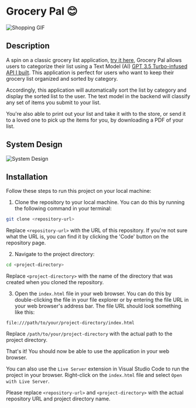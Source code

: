 # Grocery Pal 😊

![Shopping GIF](https://media.giphy.com/media/v1.Y2lkPTc5MGI3NjExc29qNzA2OTQya29rY2U4azI2aWVubGU2Z25vNThpaG15OXg2azJkeiZlcD12MV9pbnRlcm5hbF9naWZfYnlfaWQmY3Q9Zw/l0G16KpPfcmdN1G1O/giphy.gif)

## Description

A spin on a classic grocery list application, [try it here](https://effulgent-praline-4dbf11.netlify.app/), Grocery Pal allows users to categorize their list using a Text Model (AI) [GPT 3.5 Turbo-infused API I built](https://github.com/fidotheprince/dynamic-shopping-api). This application is perfect for users who want to keep their grocery list organized and sorted by category.

Accordingly, this application will automatically sort the list by category and display the sorted list to the user. The text model in the backend will classify any set of items you submit to your list. 

You're also able to print out your list and take it with to the store, or send it to a loved one to pick up the items for you, by downloading a PDF of your list.

## System Design 

![System Design](https://effulgent-praline-4dbf11.netlify.app/documents/grocery-pal-design.png)

## Installation

Follow these steps to run this project on your local machine:

1. Clone the repository to your local machine. You can do this by running the following command in your terminal:

```bash
git clone <repository-url>
```

Replace `<repository-url>` with the URL of this repository. If you're not sure what the URL is, you can find it by clicking the 'Code' button on the repository page.

2. Navigate to the project directory:

```bash
cd <project-directory>
```

Replace `<project-directory>` with the name of the directory that was created when you cloned the repository.

3. Open the `index.html` file in your web browser. You can do this by double-clicking the file in your file explorer or by entering the file URL in your web browser's address bar. The file URL should look something like this:

```
file:///path/to/your/project-directory/index.html
```
Replace `/path/to/your/project-directory` with the actual path to the project directory.

That's it! You should now be able to use the application in your web browser.

You can also use the `Live Server` extension in Visual Studio Code to run the project in your browser. Right-click on the `index.html` file and select `Open with Live Server`.

Please replace `<repository-url>` and `<project-directory>` with the actual repository URL and project directory name.
